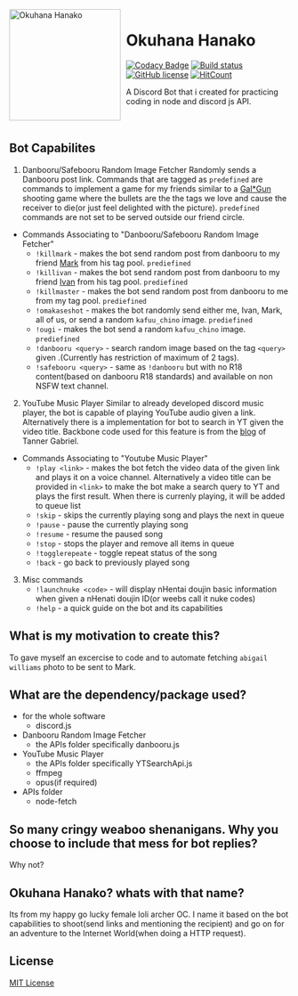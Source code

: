 <img width="200" height="200" align="left" style="float: left; margin: 0 10px 0 0;object-fit:contain" alt="Okuhana Hanako" src="https://raw.githubusercontent.com/BernabePosadas/OkuhanaHanakov2/clumsy_hanako/images/hanako_portrait.png">  

# Okuhana Hanako

[![Codacy Badge](https://app.codacy.com/project/badge/Grade/29ba8ef53cca42bda4cbe9729f22fa89)](https://www.codacy.com/manual/BernabePosadas/OkuhanaHanako?utm_source=github.com&amp;utm_medium=referral&amp;utm_content=BernabePosadas/OkuhanaHanako&amp;utm_campaign=Badge_Grade)
[![Build status](https://ci.appveyor.com/api/projects/status/afp6cat9tmuybasl?svg=true)](https://ci.appveyor.com/project/BernabePosadas/okuhanahanako)
[![GitHub license](https://img.shields.io/github/license/BernabePosadas/OkuhanaHanakov2)](https://github.com/BernabePosadas/OkuhanaHanakov2/blob/clumsy_hanako/LICENSE)
[![HitCount](http://hits.dwyl.com/BernabePosadas/OkuhanaHanakov2.svg)](http://hits.dwyl.com/BernabePosadas/OkuhanaHanakov2)

A Discord Bot that i created for practicing coding in node and discord js API. 
<br/><br/><br/>

## Bot Capabilites

1) Danbooru/Safebooru Random Image Fetcher
  Randomly sends a Danbooru post link. Commands that are tagged as `predefined` are commands to implement a game for my friends similar to a [Gal*Gun](https://en.wikipedia.org/wiki/Gal_Gun) shooting game where the bullets are the the tags we love and cause the receiver to die(or just feel delighted with the picture). `predefined` commands are not set to be served outside our friend circle.
  - Commands Associating to "Danbooru/Safebooru Random Image Fetcher" 
    - `!killmark` - makes the bot send random post from danbooru to my friend [Mark](https://web.facebook.com/MinaseAoi1) from his tag pool. `prediefined`
    - `!killivan` -  makes the bot send random post from danbooru to my friend [Ivan](https://web.facebook.com/johnivan.demesa) from his tag pool. `prediefined`
    - `!killmaster` - makes the bot send random post from danbooru to me from my tag pool. `prediefined`
    - `!omakaseshot` - makes the bot randomly send either me, Ivan, Mark, all of us, or send a random `kafuu_chino` image. `prediefined`
    - `!ougi` - makes the bot send a random `kafuu_chino` image. `prediefined`
    - `!danbooru <query>` - search random image based on the tag `<query>` given .(Currently has restriction of maximum of 2 tags). 
    - `!safebooru <query>` - same as `!danbooru` but with no R18 content(based on danbooru R18 standards) and available on non NSFW text channel.  

2) YouTube Music Player
   Similar to already developed discord music player, the bot is capable of playing YouTube audio given a link. Alternatively there is a implementation for bot to search in YT given the video title. Backbone code used for this feature is from the [blog](https://gabrieltanner.org/blog/dicord-music-bot) of Tanner Gabriel. 

 - Commands Associating to "Youtube Music Player"
    - `!play <link>` - makes the bot fetch the video data of the given link and plays it on a voice channel. Alternatively a video   title can be provided in `<link>` to make the bot make a search query to YT and plays the first result. When there is currenly playing, it will be added to queue list
    - `!skip` - skips the currently playing song and plays the next in queue
    - `!pause` - pause the currently playing song
    - `!resume` - resume the paused song
    - `!stop` - stops the player and remove all items in queue
    - `!togglerepeate` - toggle repeat status of the song
    - `!back` - go back to previously played song 
3) Misc commands
   - `!launchnuke <code>` - will display nHentai doujin basic information when given a nHenati doujin ID(or weebs call it nuke codes) 
   - `!help` - a quick guide on the bot and its capabilities 
## What is my motivation to create this? 
  To gave myself an excercise to code and to automate fetching `abigail williams` photo to be sent to Mark. 

## What are the dependency/package used?
  - for the whole software
    - discord.js 
  - Danbooru Random Image Fetcher
    - the APIs folder specifically danbooru.js
  - YouTube Music Player
    -  the APIs folder specifically YTSearchApi.js
    - ffmpeg
    - opus(if required)
  - APIs folder
    - node-fetch 
 
## So many cringy weaboo shenanigans. Why you choose to include that mess for bot replies? 
   Why not? 

## Okuhana Hanako? whats with that name?
  Its from my happy go lucky female loli archer OC. I name it based on the bot capabilities to shoot(send links and mentioning the 
  recipient) and go on for an adventure to the Internet World(when doing a HTTP request).

## License 
 [MIT License](https://github.com/BernabePosadas/OkuhanaHanakov2/blob/clumsy_hanako/LICENSE)  

